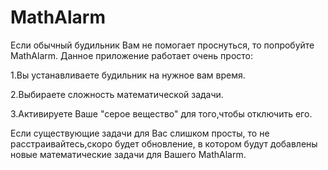 # MathAlarm
Если обычный будильник Вам не помогает проснуться, то попробуйте MathAlarm. Данное приложение работает очень просто:

1.Вы устанавливаете будильник на нужное вам время.

2.Выбираете сложность математической задачи.

3.Активируете Ваше "серое вещество" для того,чтобы отключить его.

Если существующие задачи для Вас слишком просты, то не расстраивайтесь,скоро будет обновление, в котором будут добавлены новые математические задачи для Вашего MathAlarm.
